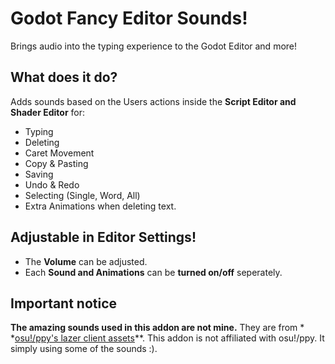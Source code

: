 # Godot Fancy Editor Sounds!

Brings audio into the typing experience to the Godot Editor and more!

## What does it do?

Adds sounds based on the Users actions inside the **Script Editor and Shader Editor** for:

- Typing
- Deleting
- Caret Movement
- Copy & Pasting
- Saving
- Undo & Redo
- Selecting (Single, Word, All)
- Extra Animations when deleting text.

## Adjustable in Editor Settings!

- The **Volume** can be adjusted.
- Each **Sound and Animations** can be **turned on/off** seperately.

## Important notice

**The amazing sounds used in this addon are not mine.** They are from *
*[osu!/ppy's lazer client assets](https://github.com/ppy/osu-resources)**. This addon is not affiliated with osu!/ppy.
It simply using some of the sounds :).
